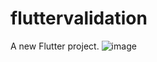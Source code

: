 
# fluttervalidation

A new Flutter project.
![image](https://user-images.githubusercontent.com/33745675/110900348-9f28ed00-82d0-11eb-8f2e-4406559fe37e.png)
